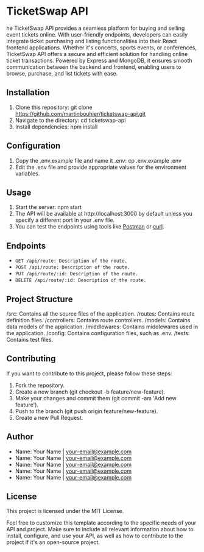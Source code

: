 # TicketSwap API

he TicketSwap API provides a seamless platform for buying and selling event tickets online. With user-friendly endpoints, developers can easily integrate ticket purchasing and listing functionalities into their React frontend applications. Whether it's concerts, sports events, or conferences, TicketSwap API offers a secure and efficient solution for handling online ticket transactions. Powered by Express and MongoDB, it ensures smooth communication between the backend and frontend, enabling users to browse, purchase, and list tickets with ease.

## Installation

1. Clone this repository: git clone https://github.com/martinbouhier/ticketswap-api.git
2. Navigate to the directory: cd ticketswap-api
3. Install dependencies: npm install

## Configuration

1. Copy the .env.example file and name it .env: cp .env.example .env
2. Edit the .env file and provide appropriate values for the environment variables.

## Usage

1. Start the server: npm start
2. The API will be available at http://localhost:3000 by default unless you specify a different port in your .env file.
3. You can test the endpoints using tools like [Postman](https://www.postman.com/) or [curl](https://curl.se/).

## Endpoints

- `GET /api/route: Description of the route.`
- `POST /api/route: Description of the route.`
- `PUT /api/route/:id: Description of the route.`
- `DELETE /api/route/:id: Description of the route.`

## Project Structure

/src: Contains all the source files of the application.
/routes: Contains route definition files.
/controllers: Contains route controllers.
/models: Contains data models of the application.
/middlewares: Contains middlewares used in the application.
/config: Contains configuration files, such as .env.
/tests: Contains test files.

## Contributing

If you want to contribute to this project, please follow these steps:

1. Fork the repository.
2. Create a new branch (git checkout -b feature/new-feature).
3. Make your changes and commit them (git commit -am 'Add new feature').
4. Push to the branch (git push origin feature/new-feature).
5. Create a new Pull Request.

## Author

- Name: Your Name | your-email@example.com
- Name: Your Name | your-email@example.com
- Name: Your Name | your-email@example.com
- Name: Your Name | your-email@example.com
- Name: Your Name | your-email@example.com

## License

This project is licensed under the MIT License.

Feel free to customize this template according to the specific needs of your API and project. Make sure to include all relevant information about how to install, configure, and use your API, as well as how to contribute to the project if it's an open-source project.